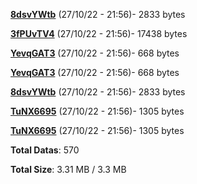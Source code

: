 [**8dsvYWtb**](/data/8dsvYWtb.txt) (27/10/22 - 21:56)- 2833 bytes

[**3fPUvTV4**](/data/3fPUvTV4.txt) (27/10/22 - 21:56)- 17438 bytes

[**YevqGAT3**](/data/YevqGAT3.txt) (27/10/22 - 21:56)- 668 bytes

[**YevqGAT3**](/data/YevqGAT3.txt) (27/10/22 - 21:56)- 668 bytes

[**8dsvYWtb**](/data/8dsvYWtb.txt) (27/10/22 - 21:56)- 2833 bytes

[**TuNX6695**](/data/TuNX6695.txt) (27/10/22 - 21:56)- 1305 bytes

[**TuNX6695**](/data/TuNX6695.txt) (27/10/22 - 21:56)- 1305 bytes

**Total Datas**: 570

**Total Size**: 3.31 MB / 3.3 MB